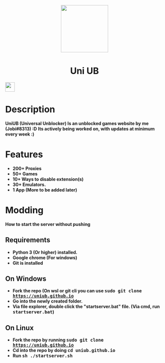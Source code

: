 <p align="center">
<kbd style="padding:10px;">
<img src="https://avatars.githubusercontent.com/u/115511537" width="150px" height="150px">
</kbd>
</p>
<h1 align="center">Uni UB</h1>

<a href="https://discord.gg/nX6sWSa9HE"><img height="30px" src="https://img.shields.io/badge/Discord-7289DA?style=for-the-badge&logo=discord&logoColor=white"><img></a>

# Description
**UniUB (Universal Unblocker) Is an unblocked games website by me (Jobi#8313) :D**
**Its actively being worked on, with updates at minimum every week :)**
# Features
- **200+ Proxies**
- **50+ Games**
- **10+ Ways to disable extension(s)**
- **30+ Emulators.**
- **1 App (More to be added later)**
# Modding
**How to start the server without pushing**
## Requirements
- **Python 3 (Or higher) installed.**
- **Google chrome (For windows)**
- **Git is installed**
## On Windows
- **Fork the repo (On wsl or git cli you can use <kbd>sudo git clone https://uniub.github.io</kbd>**
- **Go into the newly created folder.**
- **Via file explorer, double click the "startserver.bat" file. (Via cmd, run <kbd>startserver.bat</kbd>)**
## On Linux
- **Fork the repo by running <kbd>sudo git clone https://uniub.github.io</kbd>**
- **Cd into the repo by doing <kbd>cd uniub.github.io</kbd>**
- **Run <kbd>sh ./startserver.sh</kbd>**
